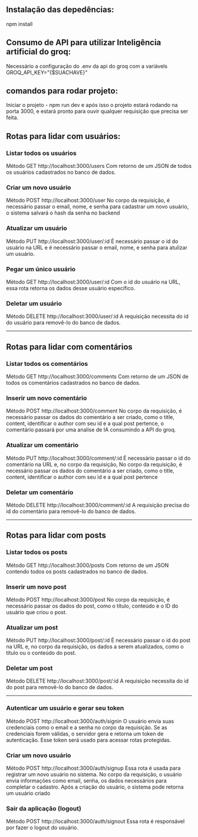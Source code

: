 ## Instalação das depedências:
  npm install
## Consumo de API para utilizar Inteligência artificial do groq:
  Necessário a configuração do .env da api do groq com a variávels GROQ_API_KEY="{$SUACHAVE}"
## comandos para rodar projeto:
 Iniciar o projeto - npm run dev
 e após isso o projeto estará rodando na porta 3000, e estará pronto para ouvir qualquer requisição que precisa ser feita.
 
## Rotas para lidar com usuários:
### Listar todos os usuários
  Método GET
  http://localhost:3000/users
  Com retorno de um JSON de todos os usuários cadastrados no banco de dados.

### Criar um novo usuário
  Método POST
  http://localhost:3000/user
  No corpo da requisição, é necessário passar o email, nome, e senha para cadastrar um novo usuário, o sistema salvará
  o hash da senha no backend

### Atualizar um usuário
  Método PUT
  http://localhost:3000/user/:id
  É necessário passar o id do usuário na URL e é necessário passar o email, nome, e senha para atulizar um usuário.

### Pegar um único usuário
  Método GET
  http://localhost:3000/user/:id
  Com o id do usuário na URL, essa rota retorna os dados desse usuário específico.

### Deletar um usuário
  Método DELETE
  http://localhost:3000/user/:id
  A requisição necessita do id do usuário para removê-lo do banco de dados.
  
***
## Rotas para lidar com comentários
### Listar todos os comentários
  Método GET
  http://localhost:3000/comments
  Com retorno de um JSON de todos os comentários cadastrados no banco de dados.

### Inserir um novo comentário
  Método POST
  http://localhost:3000/comment
  No corpo da requisição, é necessário passar os dados do comentário a ser criado, como o title, content, identificar o author com seu id e a qual post pertence, o comentário passará por uma analise de IA consumindo a API do groq.

### Atualizar um comentário
  Método PUT
  http://localhost:3000/comment/:id
  É necessário passar o id do comentário na URL e, no corpo da requisição, No corpo da requisição, é necessário passar os dados do comentário a ser criado, como o title, content, identificar o author com seu id e a qual post pertence 

### Deletar um comentário
  Método DELETE
  http://localhost:3000/comment/:id
  A requisição precisa do id do comentário para removê-lo do banco de dados.

***
## Rotas para lidar com posts

### Listar todos os posts
  Método GET
  http://localhost:3000/posts
  Com retorno de um JSON contendo todos os posts cadastrados no banco de dados.

### Inserir um novo post
  Método POST
  http://localhost:3000/post
  No corpo da requisição, é necessário passar os dados do post, como o título, conteúdo e o ID do usuário que criou o post.

### Atualizar um post
  Método PUT
  http://localhost:3000/post/:id
  É necessário passar o id do post na URL e, no corpo da requisição, os dados a serem atualizados, como o título ou o conteúdo do post.

### Deletar um post
  Método DELETE
  http://localhost:3000/post/:id
  A requisição necessita do id do post para removê-lo do banco de dados.

***

### Autenticar um usuário e gerar seu token
  Método POST
  http://localhost:3000/auth/signin
  O usuário envia suas credenciais como o email e a senha no corpo da requisição. Se as credenciais forem válidas, o servidor gera e retorna um token de autenticação. Esse token será usado para acessar rotas protegidas.

### Criar um novo usuário
  Método POST
  http://localhost:3000/auth/signup
  Essa rota é usada para registrar um novo usuário no sistema. No corpo da requisição, o usuário envia informações como email, senha, os dados necessários para completar o cadastro. Após a criação do usuário, o sistema pode retorna um usuário criado

### Sair da aplicação (logout)
  Método POST
  http://localhost:3000/auth/signout
  Essa rota é responsável por fazer o logout do usuário.


